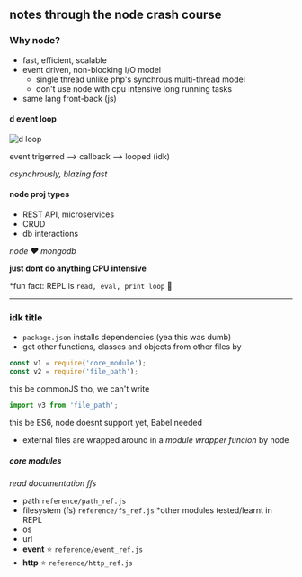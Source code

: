 ## notes through the node crash course

### Why node? 

- fast, efficient, scalable
- event driven, non-blocking I/O model
  - single thread unlike php's synchrous multi-thread model
  - don't use node with cpu intensive long running tasks
- same lang front-back (js)

#### d event loop

![d loop](https://i.ibb.co/PQ0RR7N/image.png)

event trigerred --> callback --> looped (idk)

*asynchrously, blazing fast*

#### node proj types

- REST API, microservices
- CRUD
- db interactions

*node :heart: mongodb*

**just dont do anything CPU intensive**

*fun fact: REPL is `read, eval, print loop` :exploding_head: 

---

### idk title

- `package.json` installs dependencies (yea this was dumb)  
- get other functions, classes and objects from other files by 
```js
const v1 = require('core_module');
const v2 = require('file_path');
```
this be commonJS tho, we can't write 
```js
import v3 from 'file_path';
```
this be ES6, node doesnt support yet, Babel needed
- external files are wrapped around in a *module wrapper funcion* by node 

##### core modules
*read documentation ffs*
- path `reference/path_ref.js`
- filesystem (fs) `reference/fs_ref.js`
*other modules tested/learnt in REPL
- os
- url
- **event** :star: `reference/event_ref.js`
- **http** :star: `reference/http_ref.js`
